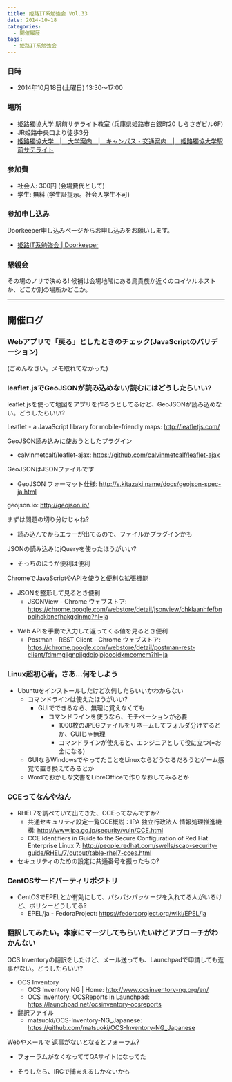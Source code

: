 ```yaml
---
title: 姫路IT系勉強会 Vol.33
date: 2014-10-18
categories:
  - 開催履歴
tags:
  - 姫路IT系勉強会
---
```


### 日時

-   2014年10月18日(土曜日) 13:30～17:00

### 場所


-   姫路獨協大学 駅前サテライト教室 (兵庫県姫路市白銀町20 しらさぎビル6F)
-   JR姫路中央口より徒歩3分
-   [姫路獨協大学　|　大学案内　|　キャンパス・交通案内　|　姫路獨協大学駅前サテライト](http://www.himeji-du.ac.jp/access/satellite/)

### 参加費

-   社会人: 300円 (会場費代として)
-   学生: 無料 (学生証提示。社会人学生不可)

### 参加申し込み

Doorkeeper申し込みページからお申し込みをお願いします。

-   [姫路IT系勉強会 | Doorkeeper](http://histudy.doorkeeper.jp/)

### 懇親会

その場のノリで決める!
候補は会場地階にある鳥貴族か近くのロイヤルホストか、どこか別の場所かどこか。

------------------------------------------------------------------------

開催ログ
--------

### Webアプリで「戻る」としたときのチェック(JavaScriptのバリデーション)

(ごめんなさい。メモ取れてなかった)

### leaflet.jsでGeoJSONが読み込めない/読むにはどうしたらいい?

leaflet.jsを使って地図をアプリを作ろうとしてるけど、GeoJSONが読み込めない。どうしたらいい?

Leaflet - a JavaScript library for mobile-friendly maps: <http://leafletjs.com/>

GeoJSON読み込みに使おうとしたプラグイン

-   calvinmetcalf/leaflet-ajax: <https://github.com/calvinmetcalf/leaflet-ajax>

GeoJSONはJSONファイルです

-   GeoJSON フォーマット仕様: <http://s.kitazaki.name/docs/geojson-spec-ja.html>

geojson.io: <http://geojson.io/>

まずは問題の切り分けじゃね?

-   読み込んでからエラーが出てるので、ファイルかプラグインかも

JSONの読み込みにjQueryを使ったほうがいい?

-   そっちのほうが便利は便利

ChromeでJavaScriptやAPIを使うと便利な拡張機能

-   JSONを整形して見るとき便利
    -   JSONView - Chrome ウェブストア: <https://chrome.google.com/webstore/detail/jsonview/chklaanhfefbnpoihckbnefhakgolnmc?hl=ja>

<!-- -->

-   Web APIを手動で入力して返ってくる値を見るとき便利
    -   Postman - REST Client - Chrome ウェブストア: <https://chrome.google.com/webstore/detail/postman-rest-client/fdmmgilgnpjigdojojpjoooidkmcomcm?hl=ja>

### Linux超初心者。さあ…何をしよう

-   Ubuntuをインストールしたけど次何したらいいかわからない
    -   コマンドラインは使えたほうがいい?
        -   GUIでできるなら、無理に覚えなくても
            -   コマンドラインを使うなら、モチベーションが必要
                -   1000枚のJPEGファイルをリネームしてフォルダ分けするとか、GUIじゃ無理
                -   コマンドラインが使えると、エンジニアとして役に立つ(=お金になる)
    -   GUIならWindowsでやってたことをLinuxならどうなるだろうとゲーム感覚で置き換えてみるとか
    -   Wordでおかしな文書をLibreOfficeで作りなおしてみるとか

### CCEってなんやねん

-   RHEL7を調べていて出てきた、CCEってなんですか?
    -   共通セキュリティ設定一覧CCE概説：IPA 独立行政法人 情報処理推進機構: <http://www.ipa.go.jp/security/vuln/CCE.html>
    -   CCE Identifiers in Guide to the Secure Configuration of Red Hat Enterprise Linux 7: <http://people.redhat.com/swells/scap-security-guide/RHEL/7/output/table-rhel7-cces.html>
-   セキュリティのための設定に共通番号を振ったもの?

### CentOSサードパーティリポジトリ

-   CentOSでEPELとか有効にして、バシバシパッケージを入れてる人がいるけど、ポリシーどうしてる?
    -   EPEL/ja - FedoraProject: <https://fedoraproject.org/wiki/EPEL/ja>

### 翻訳してみたい。本家にマージしてもらいたいけどアプローチがわかんない

OCS Inventoryの翻訳をしたけど、メール送っても、Launchpadで申請しても返事がない。どうしたらいい?

-   OCS Inventory
    -   OCS Inventory NG | Home: <http://www.ocsinventory-ng.org/en/>
    -   OCS Inventory: OCSReports in Launchpad: <https://launchpad.net/ocsinventory-ocsreports>
-   翻訳ファイル
    -   matsuoki/OCS-Inventory-NG\_Japanese: <https://github.com/matsuoki/OCS-Inventory-NG_Japanese>

Webやメールで 返事がないとなるとフォーラム?

-   フォーラムがなくなっててQAサイトになってた

<!-- -->

-   そうしたら、IRCで捕まえるしかないかも
